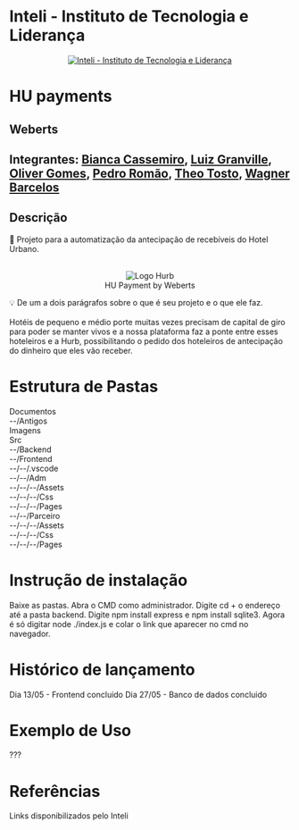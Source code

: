 # Inteli - Instituto de Tecnologia e Liderança 

<p align="center">
<a href= "https://www.inteli.edu.br/"><img src="https://www.inteli.edu.br/wp-content/uploads/2021/08/20172028/marca_1-2.png" alt="Inteli - Instituto de Tecnologia e Liderança" border="0"></a>
</p>

# HU payments

## Weberts

## Integrantes: <a href="https://github.com/Bianca-Cassemiro">Bianca Cassemiro</a>, <a href="https://www.linkedin.com/in/victorbarq/">Luiz Granville</a>, <a href="https://www.linkedin.com/in/victorbarq/">Oliver Gomes</a>, <a href="https://github.com/yRoMao">Pedro Romão</a>, <a href="https://www.linkedin.com/in/victorbarq/">Theo Tosto</a>, <a href="https://github.com/WagnerBarcelos">Wagner Barcelos</a>

## Descrição

📜 Projeto para a automatização da antecipação de recebíveis do Hotel Urbano. 
<br><br>
<p align="center">
<img src="https://github.com/2022M2T4/Projeto2/blob/main/imagens/logo-hurb.jpg" alt="Logo Hurb" border="0"><br>
  HU Payment by Weberts

💡 De um a dois parágrafos sobre o que é seu projeto e o que ele faz.
<br><br>
Hotéis de pequeno e médio porte muitas vezes precisam de capital de giro para poder se manter vivos e a nossa plataforma faz a ponte entre esses hoteleiros e a Hurb, possibilitando o pedido dos hoteleiros de antecipação do dinheiro que eles vão receber.

# Estrutura de Pastas
Documentos <br>
--/Antigos <br>
Imagens<br>
Src<br>
  --/Backend<br>
  --/Frontend<br>
    --/--/.vscode<br>
    --/--/Adm<br>
      --/--/--/Assets<br>
      --/--/--/Css<br>
      --/--/--/Pages<br>
    --/--/Parceiro<br>
      --/--/--/Assets<br>
     --/--/--/Css<br>
      --/--/--/Pages<br>
  
 # Instrução de instalação
 
  Baixe as pastas. Abra o CMD como administrador. Digite cd + o endereço até a pasta backend. Digite npm install express e npm install sqlite3. Agora é só digitar node ./index.js e colar o link que aparecer no cmd no navegador.
  
  # Histórico de lançamento
  Dia 13/05 - Frontend concluido
  Dia 27/05 - Banco de dados concluido
  
  # Exemplo de Uso
  ???
  
  # Referências
  
  Links disponibilizados pelo Inteli

